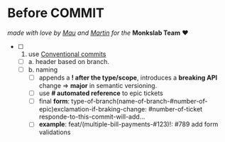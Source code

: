 # Before COMMIT

_made with love by [Mau](https://github.com/maurodibert) and [Martin](https://github.com/mal2tin)  for the_ **Monkslab Team** ❤️

- [ ] 1. use [Conventional commits](https://www.conventionalcommits.org/en/v1.0.0/)
  - [ ] a. header based on branch.
  - [ ] b. naming
    - [ ] appends a **! after the type/scope**, introduces a **breaking API** change => **major** in semantic versioning.
    - [ ] use **# automated reference** to epic tickets
    - [ ] final **form**: type-of-branch(name-of-branch-#number-of-epic)exclamation-if-braking-change: #number-of-ticket responde-to-this-commit-will-add...
    - [ ] **example**: feat/(multiple-bill-payments-#123)!: #789 add form validations
